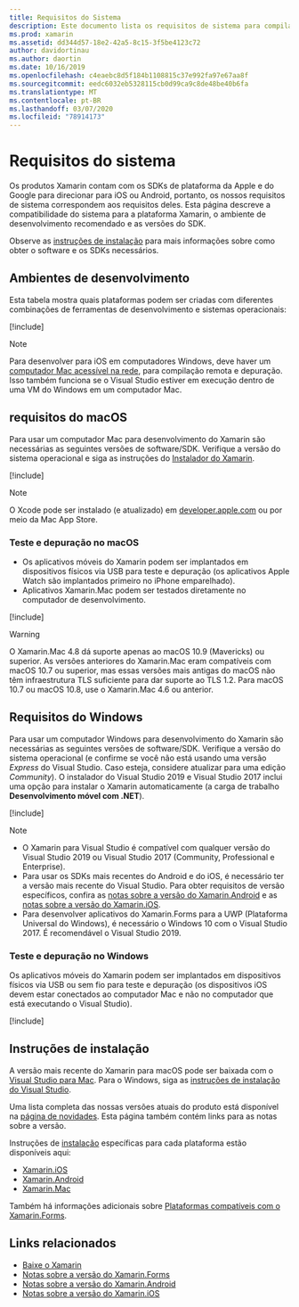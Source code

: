 ```yaml
---
title: Requisitos do Sistema
description: Este documento lista os requisitos de sistema para compilar aplicativos com o Xamarin em computadores Mac e Windows. Também contém links para instruções de instalação.
ms.prod: xamarin
ms.assetid: dd344d57-18e2-42a5-8c15-3f5be4123c72
author: davidortinau
ms.author: daortin
ms.date: 10/16/2019
ms.openlocfilehash: c4eaebc8d5f184b1108815c37e992fa97e67aa8f
ms.sourcegitcommit: eedc6032eb5328115cb0d99ca9c8de48be40b6fa
ms.translationtype: MT
ms.contentlocale: pt-BR
ms.lasthandoff: 03/07/2020
ms.locfileid: "78914173"
---
```

# <a name="system-requirements"></a>Requisitos do sistema

Os produtos Xamarin contam com os SDKs de plataforma da Apple e do Google para direcionar para iOS ou Android, portanto, os nossos requisitos de sistema correspondem aos requisitos deles. Esta página descreve a compatibilidade do sistema para a plataforma Xamarin, o ambiente de desenvolvimento recomendado e as versões do SDK.

Observe as [instruções de instalação](#installation-instructions) para mais informações sobre como obter o software e os SDKs necessários.

## <a name="development-environments"></a>Ambientes de desenvolvimento

Esta tabela mostra quais plataformas podem ser criadas com diferentes combinações de ferramentas de desenvolvimento e sistemas operacionais:

[!include[](~/cross-platform/includes/development-environment.md)]

> [!NOTE]
> Para desenvolver para iOS em computadores Windows, deve haver um [computador Mac acessível na rede](~/ios/get-started/installation/windows/connecting-to-mac/index.md), para compilação remota e depuração. Isso também funciona se o Visual Studio estiver em execução dentro de uma VM do Windows em um computador Mac.

## <a name="macos-requirements"></a>requisitos do macOS

Para usar um computador Mac para desenvolvimento do Xamarin são necessárias as seguintes versões de software/SDK. Verifique a versão do sistema operacional e siga as instruções do [Instalador do Xamarin](#installation-instructions).

[!include[](~/cross-platform/includes/macos-requirements.md)]

> [!NOTE]
> O Xcode pode ser instalado (e atualizado) em [developer.apple.com](https://developer.apple.com/xcode/download/) ou por meio da Mac App Store.

### <a name="testing--debugging-on-macos"></a>Teste e depuração no macOS

- Os aplicativos móveis do Xamarin podem ser implantados em dispositivos físicos via USB para teste e depuração (os aplicativos Apple Watch são implantados primeiro no iPhone emparelhado).
- Aplicativos Xamarin.Mac podem ser testados diretamente no computador de desenvolvimento.

[!include[](~/cross-platform/includes/macos-testing.md)]

> [!WARNING]
> O Xamarin.Mac 4.8 dá suporte apenas ao macOS 10.9 (Mavericks) ou superior.
> As versões anteriores do Xamarin.Mac eram compatíveis com macOS 10.7 ou superior, mas essas versões mais antigas do macOS não têm infraestrutura TLS suficiente para dar suporte ao TLS 1.2. Para macOS 10.7 ou macOS 10.8, use o Xamarin.Mac 4.6 ou anterior.

## <a name="windows-requirements"></a>Requisitos do Windows

Para usar um computador Windows para desenvolvimento do Xamarin são necessárias as seguintes versões de software/SDK.
Verifique a versão do sistema operacional (e confirme se você não está usando uma versão *Express* do Visual Studio. Caso esteja, considere atualizar para uma edição *Community*).
O instalador do Visual Studio 2019 e Visual Studio 2017 inclui uma opção para instalar o Xamarin automaticamente (a carga de trabalho **Desenvolvimento móvel com .NET**).

[!include[](~/cross-platform/includes/windows-requirements.md)]

> [!NOTE]
>
> - O Xamarin para Visual Studio é compatível com qualquer versão do Visual Studio 2019 ou Visual Studio 2017 (Community, Professional e Enterprise).
> - Para usar os SDKs mais recentes do Android e do iOS, é necessário ter a versão mais recente do Visual Studio. Para obter requisitos de versão específicos, confira as [notas sobre a versão do Xamarin.Android](/xamarin/android/release-notes/) e as [notas sobre a versão do Xamarin.iOS](/xamarin/ios/release-notes/).
> - Para desenvolver aplicativos do Xamarin.Forms para a UWP (Plataforma Universal do Windows), é necessário o Windows 10 com o Visual Studio 2017. É recomendável o Visual Studio 2019.

### <a name="testing--debugging-on-windows"></a>Teste e depuração no Windows

Os aplicativos móveis do Xamarin podem ser implantados em dispositivos físicos via USB ou sem fio para teste e depuração (os dispositivos iOS devem estar conectados ao computador Mac e não no computador que está executando o Visual Studio).

[!include[](~/cross-platform/includes/windows-testing.md)]

## <a name="installation-instructions"></a>Instruções de instalação

A versão mais recente do Xamarin para macOS pode ser baixada com o [Visual Studio para Mac](https://docs.microsoft.com/visualstudio/mac/installation). Para o Windows, siga as [instruções de instalação do Visual Studio](https://docs.microsoft.com/visualstudio/install/install-visual-studio).

Uma lista completa das nossas versões atuais do produto está disponível na [página de novidades](~/whats-new/index.yml). Esta página também contém links para as notas sobre a versão.

Instruções de [instalação](~/get-started/installation/index.md) específicas para cada plataforma estão disponíveis aqui:

- [Xamarin.iOS](~/ios/get-started/installation/index.md)
- [Xamarin.Android](~/android/get-started/installation/index.md)
- [Xamarin.Mac](~/mac/get-started/installation.md)

Também há informações adicionais sobre [Plataformas compatíveis com o Xamarin.Forms](~/get-started/supported-platforms.md).

## <a name="related-links"></a>Links relacionados

- [Baixe o Xamarin](https://visualstudio.microsoft.com/xamarin/)
- [Notas sobre a versão do Xamarin.Forms](/xamarin/xamarin-forms/release-notes/)
- [Notas sobre a versão do Xamarin.Android](/xamarin/android/release-notes/)
- [Notas sobre a versão do Xamarin.iOS](/xamarin/ios/release-notes/)
